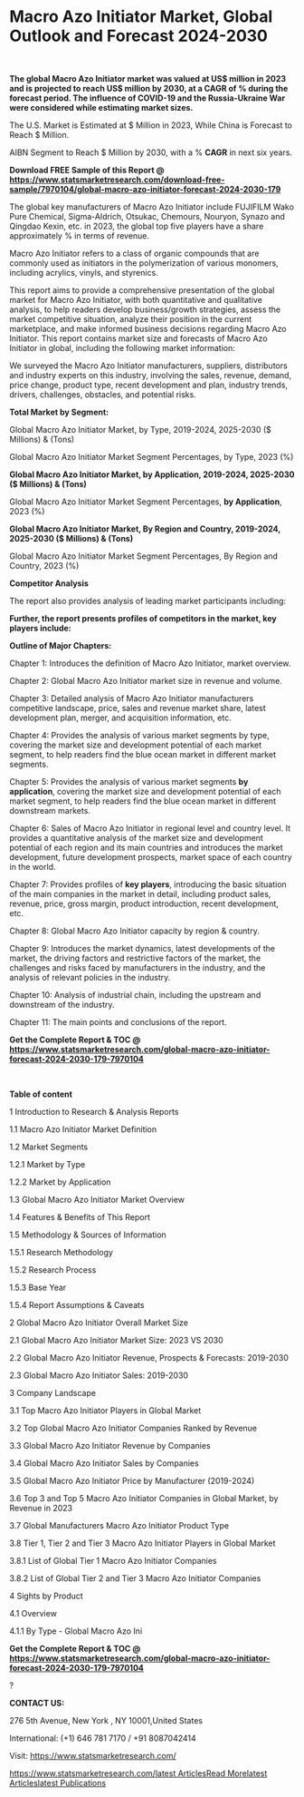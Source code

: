 <h1>Macro Azo Initiator Market, Global Outlook and Forecast 2024-2030</h1><br/><p><strong>The global Macro Azo Initiator market was valued at US$ million in 2023 and is projected to reach US$ million by 2030, at a <strong>CAGR</strong> of % during the forecast period. The influence of COVID-19 and the Russia-Ukraine War were considered while estimating market sizes.</strong></p>
 
 
 
 <p>The U.S. Market is Estimated at $ Million in 2023, While China is Forecast to Reach $ Million.</p>
 
 
 
 <p>AIBN Segment to Reach $ Million by 2030, with a % <strong>CAGR</strong> in next six years.</p>
 
 
 
 <p><strong>Download FREE Sample of this Report @ <a href="https://www.statsmarketresearch.com/download-free-sample/7970104/global-macro-azo-initiator-forecast-2024-2030-179">https://www.statsmarketresearch.com/download-free-sample/7970104/global-macro-azo-initiator-forecast-2024-2030-179</a></strong></p>
 
 
 
 <p>The global key manufacturers of Macro Azo Initiator include FUJIFILM Wako Pure Chemical, Sigma-Aldrich, Otsukac, Chemours, Nouryon, Synazo and Qingdao Kexin, etc. in 2023, the global top five players have a share approximately % in terms of revenue.</p>
 
 
 
 <p>Macro Azo Initiator refers to a class of organic compounds that are commonly used as initiators in the polymerization of various monomers, including acrylics, vinyls, and styrenics.</p>
 
 
 
 <p>This report aims to provide a comprehensive presentation of the global market for Macro Azo Initiator, with both quantitative and qualitative analysis, to help readers develop business/growth strategies, assess the market competitive situation, analyze their position in the current marketplace, and make informed business decisions regarding Macro Azo Initiator. This report contains market size and forecasts of Macro Azo Initiator in global, including the following market information:</p>
 
 
 
 <p>We surveyed the Macro Azo Initiator manufacturers, suppliers, distributors and industry experts on this industry, involving the sales, revenue, demand, price change, product type, recent development and plan, industry trends, drivers, challenges, obstacles, and potential risks.</p>
 
 
 
 <p><strong>Total Market by Segment:</strong></p>
 
 
 
 <p>Global Macro Azo Initiator Market, by Type, 2019-2024, 2025-2030 ($ Millions) & (Tons)</p>
 
 
 
 <p>Global Macro Azo Initiator Market Segment Percentages, by Type, 2023 (%)</p>
 
 
 
 <p><strong>Global Macro Azo Initiator Market, <strong>by Application</strong>, 2019-2024, 2025-2030 ($ Millions) & (Tons)</strong></p>
 
 
 
 <p>Global Macro Azo Initiator Market Segment Percentages, <strong>by Application</strong>, 2023 (%)</p>
 
 
 
 <p><strong>Global Macro Azo Initiator Market, By Region and Country, 2019-2024, 2025-2030 ($ Millions) & (Tons)</strong></p>
 
 
 
 <p>Global Macro Azo Initiator Market Segment Percentages, By Region and Country, 2023 (%)</p>
 
 
 
 <p><strong>Competitor Analysis</strong></p>
 
 
 
 <p>The report also provides analysis of leading market participants including:</p>
 
 
 
 <p><strong>Further, the report presents profiles of competitors in the market, <strong>key players</strong> include:</strong></p>
 
 
 
 <p><strong>Outline of Major Chapters:</strong></p>
 
 
 
 <p>Chapter 1: Introduces the definition of Macro Azo Initiator, market overview.</p>
 
 
 
 <p>Chapter 2: Global Macro Azo Initiator market size in revenue and volume.</p>
 
 
 
 <p>Chapter 3: Detailed analysis of Macro Azo Initiator manufacturers competitive landscape, price, sales and revenue market share, latest development plan, merger, and acquisition information, etc.</p>
 
 
 
 <p>Chapter 4: Provides the analysis of various market segments by type, covering the market size and development potential of each market segment, to help readers find the blue ocean market in different market segments.</p>
 
 
 
 <p>Chapter 5: Provides the analysis of various market segments <strong>by application</strong>, covering the market size and development potential of each market segment, to help readers find the blue ocean market in different downstream markets.</p>
 
 
 
 <p>Chapter 6: Sales of Macro Azo Initiator in regional level and country level. It provides a quantitative analysis of the market size and development potential of each region and its main countries and introduces the market development, future development prospects, market space of each country in the world.</p>
 
 
 
 <p>Chapter 7: Provides profiles of <strong>key players</strong>, introducing the basic situation of the main companies in the market in detail, including product sales, revenue, price, gross margin, product introduction, recent development, etc.</p>
 
 
 
 <p>Chapter 8: Global Macro Azo Initiator capacity by region & country.</p>
 
 
 
 <p>Chapter 9: Introduces the market dynamics, latest developments of the market, the driving factors and restrictive factors of the market, the challenges and risks faced by manufacturers in the industry, and the analysis of relevant policies in the industry.</p>
 
 
 
 <p>Chapter 10: Analysis of industrial chain, including the upstream and downstream of the industry.</p>
 
 
 
 <p>Chapter 11: The main points and conclusions of the report.</p>
 
 
 
 <div><b>Get the Complete Report & TOC @ <a href="https://www.statsmarketresearch.com/global-macro-azo-initiator-forecast-2024-2030-179-7970104">https://www.statsmarketresearch.com/global-macro-azo-initiator-forecast-2024-2030-179-7970104</a></b></div>
 
 
 
 <p><br />
 
 <b>Table of content</b></p>
 
 
 
 <p>1 Introduction to Research & Analysis Reports<br />
 
 1.1 Macro Azo Initiator Market Definition<br />
 
 1.2 Market Segments<br />
 
 1.2.1 Market by Type<br />
 
 1.2.2 Market by Application<br />
 
 1.3 Global Macro Azo Initiator Market Overview<br />
 
 1.4 Features & Benefits of This Report<br />
 
 1.5 Methodology & Sources of Information<br />
 
 1.5.1 Research Methodology<br />
 
 1.5.2 Research Process<br />
 
 1.5.3 Base Year<br />
 
 1.5.4 Report Assumptions & Caveats<br />
 
 2 Global Macro Azo Initiator Overall Market Size<br />
 
 2.1 Global Macro Azo Initiator Market Size: 2023 VS 2030<br />
 
 2.2 Global Macro Azo Initiator Revenue, Prospects & Forecasts: 2019-2030<br />
 
 2.3 Global Macro Azo Initiator Sales: 2019-2030<br />
 
 3 Company Landscape<br />
 
 3.1 Top Macro Azo Initiator Players in Global Market<br />
 
 3.2 Top Global Macro Azo Initiator Companies Ranked by Revenue<br />
 
 3.3 Global Macro Azo Initiator Revenue by Companies<br />
 
 3.4 Global Macro Azo Initiator Sales by Companies<br />
 
 3.5 Global Macro Azo Initiator Price by Manufacturer (2019-2024)<br />
 
 3.6 Top 3 and Top 5 Macro Azo Initiator Companies in Global Market, by Revenue in 2023<br />
 
 3.7 Global Manufacturers Macro Azo Initiator Product Type<br />
 
 3.8 Tier 1, Tier 2 and Tier 3 Macro Azo Initiator Players in Global Market<br />
 
 3.8.1 List of Global Tier 1 Macro Azo Initiator Companies<br />
 
 3.8.2 List of Global Tier 2 and Tier 3 Macro Azo Initiator Companies<br />
 
 4 Sights by Product<br />
 
 4.1 Overview<br />
 
 4.1.1 By Type - Global Macro Azo Ini</p>
 
 
 
 <div><b>Get the Complete Report & TOC @ <a href="https://www.statsmarketresearch.com/global-macro-azo-initiator-forecast-2024-2030-179-7970104">https://www.statsmarketresearch.com/global-macro-azo-initiator-forecast-2024-2030-179-7970104</a></b></div>
 
 
 
 <p>? </p>
 
 
 
 <p><b>CONTACT US:</b><br />
 
 276 5th Avenue, New York , NY 10001,United States<br />
 
 International: (+1) 646 781 7170 / +91 8087042414<br />
 
 Visit: <a href="https://www.statsmarketresearch.com/">https://www.statsmarketresearch.com/</a><br />
 
 <a href="https://gyeongbokgung.com">https://www.statsmarketresearch.com/</a><a href="https://hallyeomaritime.com">latest Articles</a><a href="https://jingwansa.com">Read More</a><a href="https://nguoiviet.jp/">latest Articles</a><a href="https://www.intelmarketresearch.com/">latest Publications</a></p>